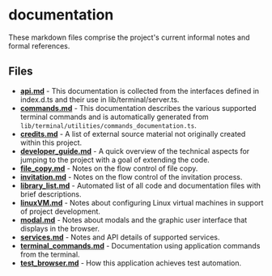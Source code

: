 # documentation
These markdown files comprise the project's current informal notes and formal references.

## Files
<!-- Do not edit below this line.  Contents dynamically populated. -->

* **[api.md](api.md)**                             - This documentation is collected from the interfaces defined in index.d.ts and their use in lib/terminal/server.ts.
* **[commands.md](commands.md)**                   - This documentation describes the various supported terminal commands and is automatically generated from `lib/terminal/utilities/commands_documentation.ts`.
* **[credits.md](credits.md)**                     - A list of external source material not originally created within this project.
* **[developer_guide.md](developer_guide.md)**     - A quick overview of the technical aspects for jumping to the project with a goal of extending the code.
* **[file_copy.md](file_copy.md)**                 - Notes on the flow control of file copy.
* **[invitation.md](invitation.md)**               - Notes on the flow control of the invitation process.
* **[library_list.md](library_list.md)**           - Automated list of all code and documentation files with brief descriptions.
* **[linuxVM.md](linuxVM.md)**                     - Notes about configuring Linux virtual machines in support of project development.
* **[modal.md](modal.md)**                         - Notes about modals and the graphic user interface that displays in the browser.
* **[services.md](services.md)**                   - Notes and API details of supported services.
* **[terminal_commands.md](terminal_commands.md)** - Documentation using application commands from the terminal.
* **[test_browser.md](test_browser.md)**           - How this application achieves test automation.
